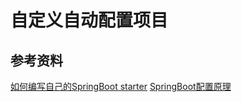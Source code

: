 # 自定义自动配置项目

## 参考资料
[如何编写自己的SpringBoot starter](https://juejin.cn/post/6844903988165345294)
[SpringBoot配置原理](https://segmentfault.com/a/1190000030685746)

